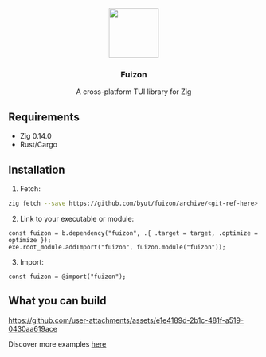 <div align="center">
    <img src="./assets/logo.png" width="100"/>
    <h3>Fuizon</h3>
    <p>A cross-platform TUI library for Zig</p>
</div>

## Requirements

- Zig 0.14.0
- Rust/Cargo

## Installation

1. Fetch:

```sh
zig fetch --save https://github.com/byut/fuizon/archive/<git-ref-here>.tar.gz
```

2. Link to your executable or module:

```zig
const fuizon = b.dependency("fuizon", .{ .target = target, .optimize = optimize });
exe.root_module.addImport("fuizon", fuizon.module("fuizon"));
```

3. Import:

```zig
const fuizon = @import("fuizon");
```

## What you can build

https://github.com/user-attachments/assets/e1e4189d-2b1c-481f-a519-0430aa619ace

Discover more examples [here](https://github.com/byut/fuizon/tree/main/examples)
